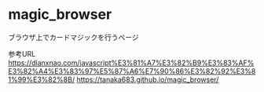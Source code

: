 # magic_browser
ブラウザ上でカードマジックを行うページ
 
参考URL 
https://dianxnao.com/javascript%E3%81%A7%E3%82%B9%E3%83%AF%E3%82%A4%E3%83%97%E5%87%A6%E7%90%86%E3%82%92%E3%81%99%E3%82%8B/
https://tanaka683.github.io/magic_browser/
